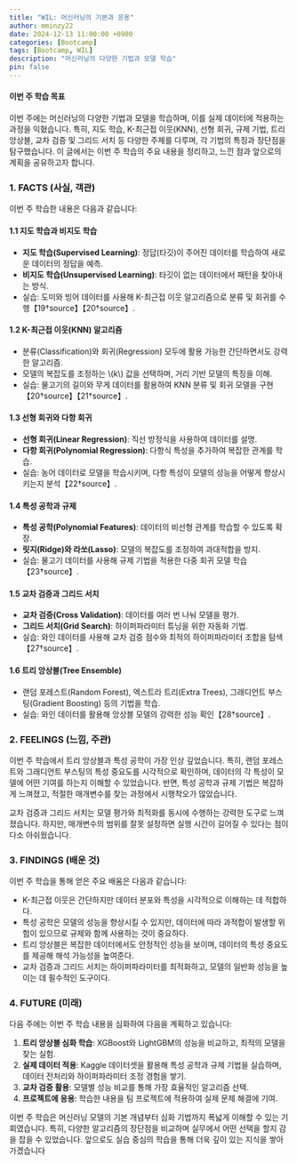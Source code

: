 ```yaml
---
title: "WIL: 머신러닝의 기본과 응용"
author: mminzy22
date: 2024-12-13 11:00:00 +0900
categories: [Bootcamp]
tags: [Bootcamp, WIL]
description: "머신러닝의 다양한 기법과 모델 학습"
pin: false
---
```



#### 이번 주 학습 목표
이번 주에는 머신러닝의 다양한 기법과 모델을 학습하며, 이를 실제 데이터에 적용하는 과정을 익혔습니다. 특히, 지도 학습, K-최근접 이웃(KNN), 선형 회귀, 규제 기법, 트리 앙상블, 교차 검증 및 그리드 서치 등 다양한 주제를 다루며, 각 기법의 특징과 장단점을 탐구했습니다. 이 글에서는 이번 주 학습의 주요 내용을 정리하고, 느낀 점과 앞으로의 계획을 공유하고자 합니다.


### 1. **FACTS (사실, 객관)**
이번 주 학습한 내용은 다음과 같습니다:

#### 1.1 지도 학습과 비지도 학습
- **지도 학습(Supervised Learning)**: 정답(타깃)이 주어진 데이터를 학습하여 새로운 데이터의 정답을 예측.
- **비지도 학습(Unsupervised Learning)**: 타깃이 없는 데이터에서 패턴을 찾아내는 방식.
- 실습: 도미와 빙어 데이터를 사용해 K-최근접 이웃 알고리즘으로 분류 및 회귀를 수행【19†source】【20†source】.

#### 1.2 K-최근접 이웃(KNN) 알고리즘
- 분류(Classification)와 회귀(Regression) 모두에 활용 가능한 간단하면서도 강력한 알고리즘.
- 모델의 복잡도를 조정하는 \\(k\\) 값을 선택하며, 거리 기반 모델의 특징을 이해.
- 실습: 물고기의 길이와 무게 데이터를 활용하여 KNN 분류 및 회귀 모델을 구현【20†source】【21†source】.

#### 1.3 선형 회귀와 다항 회귀
- **선형 회귀(Linear Regression)**: 직선 방정식을 사용하여 데이터를 설명.
- **다항 회귀(Polynomial Regression)**: 다항식 특성을 추가하여 복잡한 관계를 학습.
- 실습: 농어 데이터로 모델을 학습시키며, 다항 특성이 모델의 성능을 어떻게 향상시키는지 분석【22†source】.

#### 1.4 특성 공학과 규제
- **특성 공학(Polynomial Features)**: 데이터의 비선형 관계를 학습할 수 있도록 확장.
- **릿지(Ridge)와 라쏘(Lasso)**: 모델의 복잡도를 조정하여 과대적합을 방지.
- 실습: 물고기 데이터를 사용해 규제 기법을 적용한 다중 회귀 모델 학습【23†source】.

#### 1.5 교차 검증과 그리드 서치
- **교차 검증(Cross Validation)**: 데이터를 여러 번 나눠 모델을 평가.
- **그리드 서치(Grid Search)**: 하이퍼파라미터 튜닝을 위한 자동화 기법.
- 실습: 와인 데이터를 사용해 교차 검증 점수와 최적의 하이퍼파라미터 조합을 탐색【27†source】.

#### 1.6 트리 앙상블(Tree Ensemble)
- 랜덤 포레스트(Random Forest), 엑스트라 트리(Extra Trees), 그래디언트 부스팅(Gradient Boosting) 등의 기법을 학습.
- 실습: 와인 데이터를 활용해 앙상블 모델의 강력한 성능 확인【28†source】.


### 2. **FEELINGS (느낌, 주관)**
이번 주 학습에서 트리 앙상블과 특성 공학이 가장 인상 깊었습니다. 특히, 랜덤 포레스트와 그래디언트 부스팅의 특성 중요도를 시각적으로 확인하며, 데이터의 각 특성이 모델에 어떤 기여를 하는지 이해할 수 있었습니다. 반면, 특성 공학과 규제 기법은 복잡하게 느껴졌고, 적절한 매개변수를 찾는 과정에서 시행착오가 많았습니다.

교차 검증과 그리드 서치는 모델 평가와 최적화를 동시에 수행하는 강력한 도구로 느껴졌습니다. 하지만, 매개변수의 범위를 잘못 설정하면 실행 시간이 길어질 수 있다는 점이 다소 아쉬웠습니다.


### 3. **FINDINGS (배운 것)**
이번 주 학습을 통해 얻은 주요 배움은 다음과 같습니다:
- K-최근접 이웃은 간단하지만 데이터 분포와 특성을 시각적으로 이해하는 데 적합하다.
- 특성 공학은 모델의 성능을 향상시킬 수 있지만, 데이터에 따라 과적합이 발생할 위험이 있으므로 규제와 함께 사용하는 것이 중요하다.
- 트리 앙상블은 복잡한 데이터에서도 안정적인 성능을 보이며, 데이터의 특성 중요도를 제공해 해석 가능성을 높여준다.
- 교차 검증과 그리드 서치는 하이퍼파라미터를 최적화하고, 모델의 일반화 성능을 높이는 데 필수적인 도구이다.


### 4. **FUTURE (미래)**
다음 주에는 이번 주 학습 내용을 심화하여 다음을 계획하고 있습니다:
1. **트리 앙상블 심화 학습**: XGBoost와 LightGBM의 성능을 비교하고, 최적의 모델을 찾는 실험.
2. **실제 데이터 적용**: Kaggle 데이터셋을 활용해 특성 공학과 규제 기법을 실습하며, 데이터 전처리와 하이퍼파라미터 조정 경험을 쌓기.
3. **교차 검증 활용**: 모델별 성능 비교를 통해 가장 효율적인 알고리즘 선택.
4. **프로젝트에 응용**: 학습한 내용을 팀 프로젝트에 적용하여 실제 문제 해결에 기여.


이번 주 학습은 머신러닝 모델의 기본 개념부터 심화 기법까지 폭넓게 이해할 수 있는 기회였습니다. 특히, 다양한 알고리즘의 장단점을 비교하며 실무에서 어떤 선택을 할지 감을 잡을 수 있었습니다. 앞으로도 실습 중심의 학습을 통해 더욱 깊이 있는 지식을 쌓아가겠습니다


